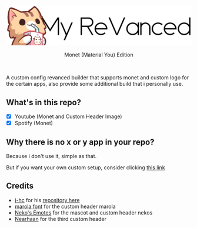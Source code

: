 <p align="center">
  <picture>
    <source
      width="512px"
      media="(prefers-color-scheme: dark)"
      srcset="assets/img-headlines/myvanced_dark.png"
    >
    <img 
      width="512px"
      src="assets/img-headlines/myvanced_light.png"
    >
  </picture>
</p>
<p align="center">Monet (Material You) Edition</p><br />

A custom config revanced builder that supports monet and custom logo for the certain apps, also provide some additional build that i personally use.

## What's in this repo?
* [x] Youtube (Monet and Custom Header Image)
* [x] Spotify (Monet)

## Why there is no x or y app in your repo?
Because i don't use it, simple as that.

But if you want your own custom setup, consider clicking [this link](https://github.com/j-hc/revanced-magisk-module?tab=readme-ov-file#to-includeexclude-patches-or-patch-other-apps)


## Credits
* [j-hc](https://github.com/j-hc) for his [repository here](https://github.com/j-hc/revanced-magisk-module)
* [marola font](https://www.dafont.com/marola.font) for the custom header marola
* [Neko's Emotes](https://stickers.cloud/en/pack/neko-s-emotes) for the mascot and custom header nekos
* [Nearhaan](https://www.instagram.com/nearhaan.xyz) for the third custom header
